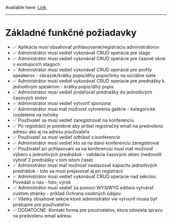 <p>Available here: <a href="https://nconnect.mojawebka.eu/">Link</a></p>
<hr>
<h1>Základné funkčné požiadavky</h1>
<ul>
  <li>✅ Aplikácia musí obsahovať prihlasovanie/registráciu administrátorov</li>
  <li>✅ Administrátor musí vedieť vykonávať CRUD operácie pre stage</li>
  <li>✅ Administrátor musí vedieť vykonávať CRUD operácie pre časové okná v existujúcich stagoch</li>
  <li>✅ Administrátor musí vedieť vykonávať CRUD operácie pre profily speakerov - obrázok/krátky popis/dlhý popis/linky na sociálne siete</li>
  <li>✅ Administrátor musí vedieť vykonávať CRUD operácie pre prednášky k jednotlivým speakrom - krátky popis/dlhý popis</li>
  <li>✅ Administrátor musí vedieť prideľovať prednášky do jednotlivých časových slotov</li>
  <li>✅ Administrátor musí vedieť vytvoriť sponzora </li>
  <li>✅ Administrátor musí mať možnosť vytvorenia galérie - kategorické rozdelenie na ročníky</li>
  <li>✅ Používateľ sa musí vedieť zaregistrovať na konferenciu </li>
  <li>✅ Po registrácii je potrebné aby prišiel registračný email na predvolenú adresu ako aj na adresu používateľa</li>
  <li>✅ Používateľ sa musí vedieť odhlásiť s konferencie</li>
  <li>✅ Administrátor musí vedieť kto sa na danú konferenciu zaregistroval</li>
  <li>✅ Používateľ pri prihlasovaní sa na konferenciu musí mať možnosť výberu s jednotlivých prednášok - validácia časových okien (nedovoliť vybrať 2 prednášky v tom istom čase)</li>
  <li>✅ Administrátor musí mať možnosť nastavovať kapacitu jednotlivých prednášok - toto sa musí prejavovať aj pri registrácii</li>
  <li>✅ Administrátor musí vedieť vykonávať CRUD operácie nad sekciou Povedali o nás - foto, výrok</li>
  <li>✅ Administrátor musí vedieť za pomoci WYSIWYG editora vytvárať custom stránky - príklad Ochrana osobných údajov</li>
  <li>✅ Všetky obsahové sekcie ktoré administrátor vie vytvoriť musia byť prístupné pre používateľov</li>
  <li>✅ DODATOCNE: Kontakt forma pre pouzivatelov, ktora odosiela spravu na predvolenu email adresu </li>
</ul>


